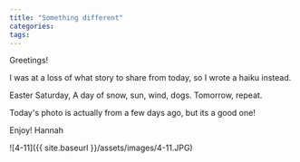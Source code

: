 ```yaml
---
title: "Something different"
categories:
tags:
---
```


Greetings!

I was at a loss of what story to share from today, so I wrote a haiku instead.

Easter Saturday,
A day of snow, sun, wind, dogs.
Tomorrow, repeat.

Today's photo is actually from a few days ago, but its a good one!

Enjoy!
Hannah

![4-11]({{ site.baseurl }}/assets/images/4-11.JPG)